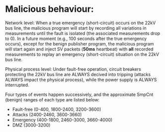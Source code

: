 # Malicious behaviour:

Network level: When a true emergency (short-circuit) occurs on the 22kV bus line, the malicious program will start by recording all variations in measurements until the fault is isolated (the associated measurements drop to 0). In a future moment (e.g., 100 seconds after the true emergency occurs), except for the benign publisher program, the malicious program will start again and inject SV packets (**50ms** heartbeat) with **all** recorded measurements to replay an emergency (short-circuit) situation on the 22kV bus line.

Physical process level: Under fault-free operation, circuit breakers protecting the 22kV bus line are ALWAYS decived into tripping (attacks ALWAYS impact the physical process), while the power supply is ALWAYS interrupted.

Four types of events happen successively, and the approximate SmpCnt (benign) ranges of each type are listed below:
- Fault-free (0-400, 1800-2400, 3200-3600)
- Attacks (2400-2460, 3600-3660)
- Emergency (400-1800, 2460-3000, 3660-4000)
- DMZ (3000-3200)